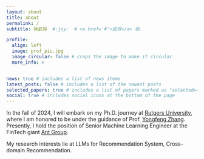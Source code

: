 ```yaml
---
layout: about
title: about
permalink: /
subtitle: 徐武将  #:joy:  # <a href='#'>武将</a> 徐.

profile:
  align: left
  image: prof_pic.jpg
  image_circular: false # crops the image to make it circular
  more_info: >


news: true # includes a list of news items
latest_posts: false # includes a list of the newest posts
selected_papers: true # includes a list of papers marked as "selected={true}"
social: true # includes social icons at the bottom of the page
---
```


In the fall of 2024, I will embark on my Ph.D. journey at [Rutgers University](https://newbrunswick.rutgers.edu/), where I am honored to be under the guidance of Prof. [Yongfeng Zhang](http://www.yongfeng.me/). Presently, I hold the position of Senior Machine Learning Engineer at the FinTech giant [Ant Group](https://www.antgroup.com/en). 

My research interests lie at LLMs for Recommendation System, Cross-domain Recommendation. 

<!-- Write your biography here. Tell the world about yourself. Link to your favorite [subreddit](http://reddit.com). You can put a picture in, too. The code is already in, just name your picture `prof_pic.jpg` and put it in the `img/` folder.

Put your address / P.O. box / other info right below your picture. You can also disable any of these elements by editing `profile` property of the YAML header of your `_pages/about.md`. Edit `_bibliography/papers.bib` and Jekyll will render your [publications page](/al-folio/publications/) automatically.

Link to your social media connections, too. This theme is set up to use [Font Awesome icons](https://fontawesome.com/) and [Academicons](https://jpswalsh.github.io/academicons/), like the ones below. Add your Facebook, Twitter, LinkedIn, Google Scholar, or just disable all of them. -->
